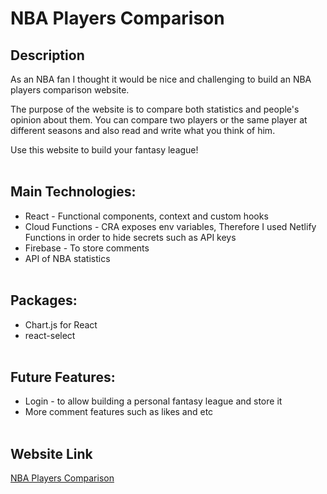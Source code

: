# NBA Players Comparison

## Description

As an NBA fan I thought it would be nice and challenging to build an NBA players comparison website.

The purpose of the website is to compare both statistics and people's opinion about them.
You can compare two players or the same player at different seasons and also read and write what you think of him.

Use this website to build your fantasy league!
<br>
<br>

## Main Technologies:

- React - Functional components, context and custom hooks
- Cloud Functions - CRA exposes env variables, Therefore I used Netlify Functions in order to hide secrets such as API keys
- Firebase - To store comments
- API of NBA statistics
  <br>
  <br>

## Packages:

- Chart.js for React
- react-select
  <br>
  <br>

## Future Features:

- Login - to allow building a personal fantasy league and store it
- More comment features such as likes and etc
  <br>
  <br>

## Website Link

[NBA Players Comparison](https://nba-players-comparison.netlify.app/)
